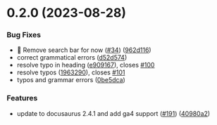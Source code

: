 # 0.2.0 (2023-08-28)


### Bug Fixes

* :bug: Remove search bar for now ([#34](https://github.com/syedsohan/docs/issues/34)) ([962d116](https://github.com/syedsohan/docs/commit/962d1164a462976d63f94b66771f20196658871d))
* correct grammatical errors ([d52d574](https://github.com/syedsohan/docs/commit/d52d5740102b7ef8f30c7e0b7b584abb1b1b38db))
* resolve typo in heading  ([e909167](https://github.com/syedsohan/docs/commit/e9091676472102b25202ff45b5aaad170e45893a)), closes [#100](https://github.com/syedsohan/docs/issues/100)
* resolve typos  ([1963290](https://github.com/syedsohan/docs/commit/19632903cedd7cbc5e7d41e296167e1699ee2244)), closes [#101](https://github.com/syedsohan/docs/issues/101)
* typos and grammar errors ([0be5dca](https://github.com/syedsohan/docs/commit/0be5dcaa10a339c9e8ad0f05fcbdf35463819e43))


### Features

* update to docusaurus 2.4.1 and add ga4 support ([#191](https://github.com/syedsohan/docs/issues/191)) ([40980a2](https://github.com/syedsohan/docs/commit/40980a2d87390eb147507e59267955f1dab224ca))



